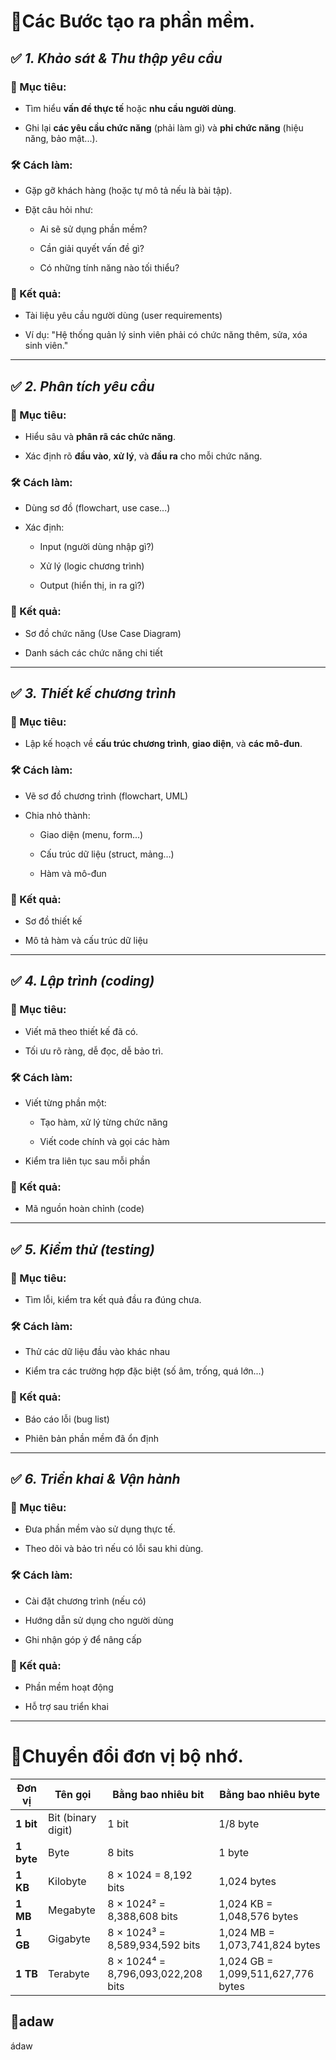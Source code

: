 # 🔴Các Bước tạo ra phần mềm. 
## ✅ *1. Khảo sát & Thu thập yêu cầu*

### 🎯 Mục tiêu:

- Tìm hiểu **vấn đề thực tế** hoặc **nhu cầu người dùng**.
    
- Ghi lại **các yêu cầu chức năng** (phải làm gì) và **phi chức năng** (hiệu năng, bảo mật...).
    

### 🛠️ Cách làm:

- Gặp gỡ khách hàng (hoặc tự mô tả nếu là bài tập).
    
- Đặt câu hỏi như:
    
    - Ai sẽ sử dụng phần mềm?
        
    - Cần giải quyết vấn đề gì?
        
    - Có những tính năng nào tối thiểu?
        

### 📄 Kết quả:

- Tài liệu yêu cầu người dùng (user requirements)
    
- Ví dụ: "Hệ thống quản lý sinh viên phải có chức năng thêm, sửa, xóa sinh viên."
    

---

## ✅ *2. Phân tích yêu cầu*

### 🎯 Mục tiêu:

- Hiểu sâu và **phân rã các chức năng**.
    
- Xác định rõ **đầu vào**, **xử lý**, và **đầu ra** cho mỗi chức năng.
    

### 🛠️ Cách làm:

- Dùng sơ đồ (flowchart, use case...)
    
- Xác định:
    
    - Input (người dùng nhập gì?)
        
    - Xử lý (logic chương trình)
        
    - Output (hiển thị, in ra gì?)
        

### 📄 Kết quả:

- Sơ đồ chức năng (Use Case Diagram)
    
- Danh sách các chức năng chi tiết
    

---

## ✅ *3. Thiết kế chương trình*

### 🎯 Mục tiêu:

- Lập kế hoạch về **cấu trúc chương trình**, **giao diện**, và **các mô-đun**.
    

### 🛠️ Cách làm:

- Vẽ sơ đồ chương trình (flowchart, UML)
    
- Chia nhỏ thành:
    
    - Giao diện (menu, form...)
        
    - Cấu trúc dữ liệu (struct, mảng…)
        
    - Hàm và mô-đun
        

### 📄 Kết quả:

- Sơ đồ thiết kế
    
- Mô tả hàm và cấu trúc dữ liệu
    

---

## ✅ *4. Lập trình (coding)*

### 🎯 Mục tiêu:

- Viết mã theo thiết kế đã có.
    
- Tối ưu rõ ràng, dễ đọc, dễ bảo trì.
    

### 🛠️ Cách làm:

- Viết từng phần một:
    
    - Tạo hàm, xử lý từng chức năng
        
    - Viết code chính và gọi các hàm
        
- Kiểm tra liên tục sau mỗi phần
    

### 📄 Kết quả:

- Mã nguồn hoàn chỉnh (code)
    

---

## ✅ *5. Kiểm thử (testing)*

### 🎯 Mục tiêu:

- Tìm lỗi, kiểm tra kết quả đầu ra đúng chưa.
    

### 🛠️ Cách làm:

- Thử các dữ liệu đầu vào khác nhau
    
- Kiểm tra các trường hợp đặc biệt (số âm, trống, quá lớn...)
    

### 📄 Kết quả:

- Báo cáo lỗi (bug list)
    
- Phiên bản phần mềm đã ổn định
    

---

## ✅ *6. Triển khai & Vận hành*

### 🎯 Mục tiêu:

- Đưa phần mềm vào sử dụng thực tế.
    
- Theo dõi và bảo trì nếu có lỗi sau khi dùng.
    

### 🛠️ Cách làm:

- Cài đặt chương trình (nếu có)
    
- Hướng dẫn sử dụng cho người dùng
    
- Ghi nhận góp ý để nâng cấp
    

### 📄 Kết quả:

- Phần mềm hoạt động
    
- Hỗ trợ sau triển khai
---

# 🔴Chuyển đổi đơn vị bộ nhớ. 
| Đơn vị     | Tên gọi            | Bằng bao nhiêu bit                 | Bằng bao nhiêu byte                |
| ---------- | ------------------ | ---------------------------------- | ---------------------------------- |
| **1 bit**  | Bit (binary digit) | 1 bit                              | 1/8 byte                           |
| **1 byte** | Byte               | 8 bits                             | 1 byte                             |
| **1 KB**   | Kilobyte           | 8 × 1024 = 8,192 bits              | 1,024 bytes                        |
| **1 MB**   | Megabyte           | 8 × 1024² = 8,388,608 bits         | 1,024 KB = 1,048,576 bytes         |
| **1 GB**   | Gigabyte           | 8 × 1024³ = 8,589,934,592 bits     | 1,024 MB = 1,073,741,824 bytes     |
| **1 TB**   | Terabyte           | 8 × 1024⁴ = 8,796,093,022,208 bits | 1,024 GB = 1,099,511,627,776 bytes |


## 🔴adaw

ádaw